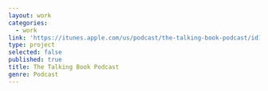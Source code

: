 ```yaml
---
layout: work
categories:
  - work
link: 'https://itunes.apple.com/us/podcast/the-talking-book-podcast/id1244933995?mt=2'
type: project
selected: false
published: true
title: The Talking Book Podcast
genre: Podcast
---
```

